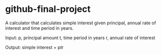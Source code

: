 # github-final-project

A calculator that calculates simple interest given principal, annual rate of interest and time period in years. 

Input:
   p, principal amount
   t, time period in years
   r, annual rate of interest
   
Output:
   simple interest = p*t*r
